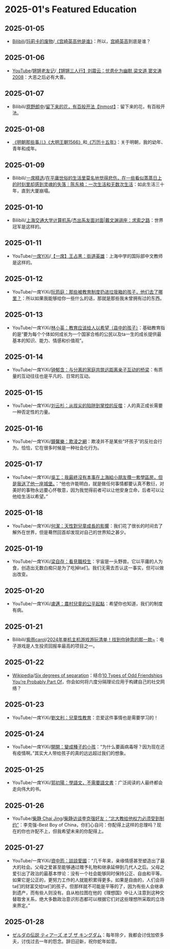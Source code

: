 # 2025-01's Featured Education

## 2025-01-05

- [Bilibili](https://www.bilibili.com/)/[玛莉卡的废物](https://space.bilibili.com/160421814)/[《宫崎英高他是谁》](https://www.bilibili.com/video/BV1zf421z7yo/)：所以，[宫崎英高](https://en.wikipedia.org/wiki/Hidetaka_Miyazaki)到底是谁？

## 2025-01-06

- [YouTube](https://www.youtube.com/)/[锵锵老友记](https://www.youtube.com/@qiangqianglaoyouji123)/[【锵锵三人行】刘震云：忧患化为幽默 梁文道 窦文涛 2008](https://youtu.be/EVgikXRuTsM)：大恶之后必有大善。

## 2025-01-07

- Bilibili/[原野郎中](https://space.bilibili.com/27717433)/[留下来的花，有百般开法【Inmost】](https://www.bilibili.com/video/BV1sZ4y1f7TC)：留下来的花，有百般开法。

## 2025-01-08

- [《明朝那些事儿》](https://book.douban.com/subject/35796182/)[《大明王朝1566》](https://book.douban.com/subject/26925171/)和[《万历十五年》](https://book.douban.com/subject/36295436/)：关于明朝，我的幼年、青年和成年。

## 2025-01-09

- Bilibili/[一席精选](https://space.bilibili.com/26079128)/[在平庸世俗的生活里莫名地觉得悲伤，在一些看似蒸蒸日上的时刻里却感到灵魂的失落｜陈东楠：一次生活和无数次生活](https://www.bilibili.com/video/BV19BrzYyEHp/)：如此生活三十年，直到大厦崩塌。

## 2025-01-10

- Bilibili/[上海交通大学计算机系](https://space.bilibili.com/386701416)/[杰出系友面对面|戴文渊讲座：求索之路](https://www.bilibili.com/video/BV1rM4m1U7jb/)：世界冠军是这样的。

## 2025-01-11

- YouTube/[一席YiXi](https://www.youtube.com/@yixi2028)/[【一席】王占黑：街道英雄](https://youtu.be/6O6Xjkdgjo8)：上海中学的国际部中文教师是这样的。

## 2025-01-12

- YouTube/一席YiXi/[阮筠庭：那些被教育制度扔进垃圾箱的孩子，他们去了哪里？](https://youtu.be/4AohKyR5jME)：所以如果我能够给你一些什么的话，那就是那些我未曾拥有过的东西。

## 2025-01-13

- YouTube/一席YiXi/[林小英：教育应该给人以希望（县中的孩子）](https://youtu.be/X200n3tJ5jg)：基础教育指的是“要为每个个体如何成长为一个国家合格的公民以及ta一生的成长提供最基本的知识、能力、情感和价值观”。

## 2025-01-14

- YouTube/一席YiXi/[钟郁含：与分离的家庭共筑远距离亲子互动的桥梁](https://youtu.be/byrdesSjW4w)：有质量的互动往往也是平凡的、日常的互动。

## 2025-01-15

- YouTube/一席YiXi/[刘云杉：从拔尖的陷阱到掌控的反噬](https://youtu.be/YZC2D2HQiRM)：人的真正成长需要一种否定性的力量。

## 2025-01-16

- YouTube/一席YiXi/[鐘馨樂：欺淩之網](https://youtu.be/RtwwAfJxpMQ)：欺凌并不是某些“坏孩子”的反社会行为。恰恰，它在很多时候是一种社会化行为。

## 2025-01-17

- YouTube/一席YiXi/[吳工：我最終沒有本事在上海給小朋友攢一套學區房，但是我送了他一座城堡。](https://youtu.be/YccJ58lq-Eg)：“他也许能明白，就是做任何事情都要认真不敷衍，对美好的事物永远要心怀敬意，因为我觉得前者可以让他安身立命，后者可以让他给生活以希望。”

## 2025-01-18

- YouTube/一席YiXi/[何潔：天性對兒童成長的影響](https://youtu.be/h-ZpKMssra8)：我们花了很长的时间去了解外在世界，但是蓦然回首却发现对自己的世界知之甚少。

## 2025-01-19

- YouTube/一席YiXi/[梁自存：看見職校生](https://youtu.be/EuE3l6rIJ70)：宇宙是一头野兽。它以平庸的人为食，创造出无数白痴只是为了吃掉ta们。我们无需去否认这一事实，但可以做出改变。

## 2025-01-20

- YouTube/一席YiXi/[盧邁：農村兒童的公平起點](https://youtu.be/KEetx7Y7pWU)：希望你也知道，我们的制度有病。

## 2025-01-21

- Bilibili/[紫雨carol](https://space.bilibili.com/9064879)/[2024年单机主机游戏游玩清单！找到你钟意的那一款~](https://www.bilibili.com/video/BV1pYw8eSEVs/)：电子游戏是人生投资回报率最高的项目之一。

## 2025-01-22

- [Wikipedia](https://en.wikipedia.org/)/[Six degrees of separation](https://en.wikipedia.org/wiki/Six_degrees_of_separation)：结合[10 Types of Odd Friendships You’re Probably Part Of](https://waitbutwhy.com/2014/12/10-types-odd-friendships-youre-probably-part.html)，你会如何将六度分隔理论应用于构建自己的社交网络？

## 2025-01-23

- YouTube/一席YiXi/[劉文利：兒童性教育](https://youtu.be/Oqi1N6hUfGI)：恋爱这件事情也是需要学习的！

## 2025-01-24

- YouTube/一席YiXi/[開開：變成種子的小孩](https://youtu.be/I82GXyabBSQ)：“为什么要画病毒呀？因为现在还有疫情啊。”其实大人带给孩子的真的远远超过我们的想象。

## 2025-01-25

- YouTube/一席YiXi/[郭初陽：學語文，不需要語文書](https://youtu.be/zuvRoE4b-_k)：广泛阅读的人最终都会走向伟大的书。

## 2025-01-26

- YouTube/[柴静 Chai Jing](https://www.youtube.com/@chaijing2023)/[柴静访谈李克强好友：“北大教给他权力必须受到制约”](https://youtu.be/pbdRM_XWtFA)：李克强-Best Boy of China，你扪心自问：你配得上这样的总理吗？现在的你也许配不上，但我希望未来的你配得上。

## 2025-01-27

- YouTube/一席YiXi/[資中筠：談談愛國](https://youtu.be/n8J0t7oKHTQ)：“几千年来，亲缘情感甚至塑造出了最大的社会。父母之爱甚至能够通过赠予礼物和继承延伸到几代人之后。父母之爱引出了政治的最基本悖论：没有一个社会能够同时保持公正、自由和平等。如果它是公正的，更努力工作的人就能积累得更多。如果是自由的，人们会将ta们的财富交给ta们的孩子。但那样就不可能是平等的了，因为有些人会继承到遗产，而有些人则没有。自从柏拉图在他的《理想国》中让人注意到这种交替取舍关系，绝大多数政治意识形态都可以根据它们对这些理想所采取的立场来界定。”

## 2025-01-28

- [ゼルダの伝説 ティアーズ オブ ザ キングダム](https://www.douban.com/game/34430168/)：每年除夕，我都会讨伐加侬多夫，讨伐过去一年的怨念。辞旧迎新，祝你蛇年如意。
